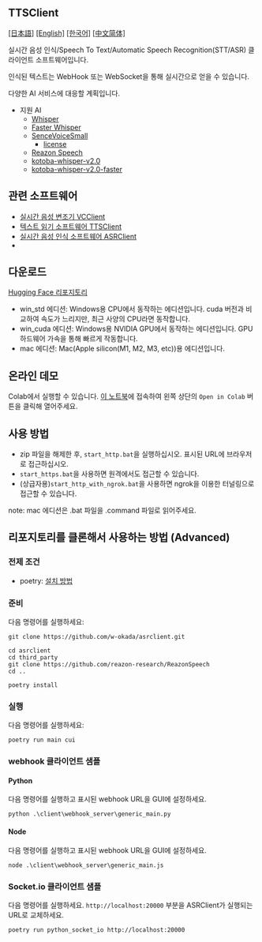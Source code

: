 TTSClient
---
  [[日本語]](./README.md) [[English]](./README_en.md) [[한국어]](./README_ko.md) [[中文简体]](./README_cn.md)

실시간 음성 인식/Speech To Text/Automatic Speech Recognition(STT/ASR) 클라이언트 소프트웨어입니다.

인식된 텍스트는 WebHook 또는 WebSocket을 통해 실시간으로 얻을 수 있습니다.

다양한 AI 서비스에 대응할 계획입니다.

- 지원 AI
  - [Whisper](https://github.com/openai/whisper)
  - [Faster Whisper](https://github.com/SYSTRAN/faster-whisper)
  - [SenceVoiceSmall](https://github.com/FunAudioLLM/SenseVoice)
    - [license](https://github.com/FunAudioLLM/SenseVoice/blob/main/LICENSE)
  - [Reazon Speech](https://research.reazon.jp/projects/ReazonSpeech/index.html)
  - [kotoba-whisper-v2.0](https://huggingface.co/kotoba-tech/kotoba-whisper-v2.0)
  - [kotoba-whisper-v2.0-faster](https://huggingface.co/kotoba-tech/kotoba-whisper-v2.0-faster)


## 관련 소프트웨어
- [실시간 음성 변조기 VCClient](https://github.com/w-okada/voice-changer)
- [텍스트 읽기 소프트웨어 TTSClient](https://github.com/w-okada/ttsclient)
- [실시간 음성 인식 소프트웨어 ASRClient](https://github.com/w-okada/asrclient)
- 
## 다운로드
[Hugging Face 리포지토리](https://huggingface.co/wok000/asrclient000/tree/main)

- win_std 에디션: Windows용 CPU에서 동작하는 에디션입니다. cuda 버전과 비교하여 속도가 느리지만, 최근 사양의 CPU라면 동작합니다.
- win_cuda 에디션: Windows용 NVIDIA GPU에서 동작하는 에디션입니다. GPU 하드웨어 가속을 통해 빠르게 작동합니다.
- mac 에디션: Mac(Apple silicon(M1, M2, M3, etc))용 에디션입니다.

## 온라인 데모

Colab에서 실행할 수 있습니다.
[이 노트북](https://github.com/w-okada/asrclient/blob/master/w_okada's_ASR_Client.ipynb)에 접속하여 왼쪽 상단의 `Open in Colab` 버튼을 클릭해 열어주세요.

## 사용 방법
- zip 파일을 해제한 후, `start_http.bat`을 실행하십시오. 표시된 URL에 브라우저로 접근하십시오.
- `start_https.bat`을 사용하면 원격에서도 접근할 수 있습니다.
- (상급자용)`start_http_with_ngrok.bat`을 사용하면 ngrok을 이용한 터널링으로 접근할 수 있습니다.

note: mac 에디션은 .bat 파일을 .command 파일로 읽어주세요.

## 리포지토리를 클론해서 사용하는 방법 (Advanced)
### 전제 조건

- poetry: [설치 방법](https://python-poetry.org/docs/#installing-with-the-official-installer)

### 준비
다음 명령어를 실행하세요:

```
git clone https://github.com/w-okada/asrclient.git

cd asrclient
cd third_party
git clone https://github.com/reazon-research/ReazonSpeech
cd ..

poetry install
```

### 실행
다음 명령어를 실행하세요:
```
poetry run main cui
```

### webhook 클라이언트 샘플

#### Python
다음 명령어를 실행하고 표시된 webhook URL을 GUI에 설정하세요.
```
python .\client\webhook_server\generic_main.py
```

#### Node
다음 명령어를 실행하고 표시된 webhook URL을 GUI에 설정하세요.
```
node .\client\webhook_server\generic_main.js
```

### Socket.io 클라이언트 샘플
다음 명령어를 실행하세요.
`http://localhost:20000` 부분을 ASRClient가 실행되는 URL로 교체하세요.
```
poetry run python_socket_io http://localhost:20000
```
